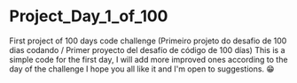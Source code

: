 # Project_Day_1_of_100
First project of 100 days code challenge (Primeiro projeto do desafio de 100 dias codando / Primer proyecto del desafío de código de 100 días)
This is a simple code for the first day, I will add more improved ones according to the day of the challenge
I hope you all like it and I'm open to suggestions. :grin:
